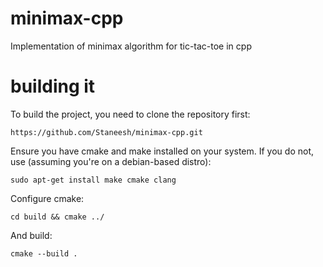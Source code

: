 # minimax-cpp
Implementation of minimax algorithm for tic-tac-toe in cpp

# building it
To build the project, you need to clone the repository first:

`https://github.com/Staneesh/minimax-cpp.git`

Ensure you have cmake and make installed on your system. If you do not, use (assuming you're on a debian-based distro):

`sudo apt-get install make cmake clang`

Configure cmake:

`cd build && cmake ../`

And build:

`cmake --build .`